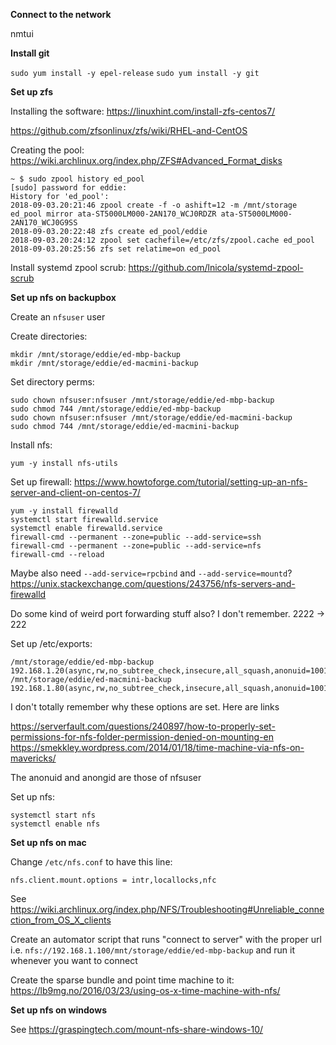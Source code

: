 **Connect to the network**

nmtui

**Install git**

`sudo yum install -y epel-release`
`sudo yum install -y git`

**Set up zfs**

Installing the software: https://linuxhint.com/install-zfs-centos7/

https://github.com/zfsonlinux/zfs/wiki/RHEL-and-CentOS

Creating the pool: https://wiki.archlinux.org/index.php/ZFS#Advanced_Format_disks

```
~ $ sudo zpool history ed_pool
[sudo] password for eddie:
History for 'ed_pool':
2018-09-03.20:21:46 zpool create -f -o ashift=12 -m /mnt/storage ed_pool mirror ata-ST5000LM000-2AN170_WCJ0RDZR ata-ST5000LM000-2AN170_WCJ0G9SS
2018-09-03.20:22:48 zfs create ed_pool/eddie
2018-09-03.20:24:12 zpool set cachefile=/etc/zfs/zpool.cache ed_pool
2018-09-03.20:25:56 zfs set relatime=on ed_pool
```

Install systemd zpool scrub: https://github.com/lnicola/systemd-zpool-scrub

**Set up nfs on backupbox**

Create an `nfsuser` user

Create directories:

```
mkdir /mnt/storage/eddie/ed-mbp-backup
mkdir /mnt/storage/eddie/ed-macmini-backup
```

Set directory perms:

```
sudo chown nfsuser:nfsuser /mnt/storage/eddie/ed-mbp-backup
sudo chmod 744 /mnt/storage/eddie/ed-mbp-backup
sudo chown nfsuser:nfsuser /mnt/storage/eddie/ed-macmini-backup
sudo chmod 744 /mnt/storage/eddie/ed-macmini-backup
```

Install nfs:

`yum -y install nfs-utils`

Set up firewall: https://www.howtoforge.com/tutorial/setting-up-an-nfs-server-and-client-on-centos-7/

```
yum -y install firewalld
systemctl start firewalld.service
systemctl enable firewalld.service
firewall-cmd --permanent --zone=public --add-service=ssh
firewall-cmd --permanent --zone=public --add-service=nfs
firewall-cmd --reload
```

Maybe also need `--add-service=rpcbind` and `--add-service=mountd`? https://unix.stackexchange.com/questions/243756/nfs-servers-and-firewalld

Do some kind of weird port forwarding stuff also? I don't remember. 2222 -> 222

Set up /etc/exports:

```
/mnt/storage/eddie/ed-mbp-backup 192.168.1.20(async,rw,no_subtree_check,insecure,all_squash,anonuid=1001,anongid=1001)
/mnt/storage/eddie/ed-macmini-backup 192.168.1.80(async,rw,no_subtree_check,insecure,all_squash,anonuid=1001,anongid=1001)
```

I don't totally remember why these options are set. Here are links

https://serverfault.com/questions/240897/how-to-properly-set-permissions-for-nfs-folder-permission-denied-on-mounting-en
https://smekkley.wordpress.com/2014/01/18/time-machine-via-nfs-on-mavericks/

The anonuid and anongid are those of nfsuser

Set up nfs:

```
systemctl start nfs
systemctl enable nfs
```

**Set up nfs on mac**

Change `/etc/nfs.conf` to have this line:

`nfs.client.mount.options = intr,locallocks,nfc`

See https://wiki.archlinux.org/index.php/NFS/Troubleshooting#Unreliable_connection_from_OS_X_clients

Create an automator script that runs "connect to server" with the proper url i.e. `nfs://192.168.1.100/mnt/storage/eddie/ed-mbp-backup` and run it whenever you want to connect

Create the sparse bundle and point time machine to it: https://lb9mg.no/2016/03/23/using-os-x-time-machine-with-nfs/

**Set up nfs on windows**

See https://graspingtech.com/mount-nfs-share-windows-10/
